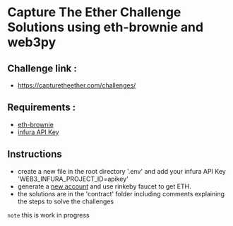 # Capture The Ether Challenge Solutions using eth-brownie and web3py


## Challenge link :
- https://capturetheether.com/challenges/
  
## Requirements :
- [eth-brownie](https://eth-brownie.readthedocs.io/en/stable/)
- [infura API Key](https://infura.io/)

## Instructions
- create a new file in the root directory '.env' and add your infura API Key 'WEB3_INFURA_PROJECT_ID=apikey'
- generate a [new account](https://iancoleman.io/bip39/)  and use rinkeby faucet to get ETH.
- the solutions are in the 'contract' folder including comments explaining the steps to solve the challenges


`note` this is work in progress